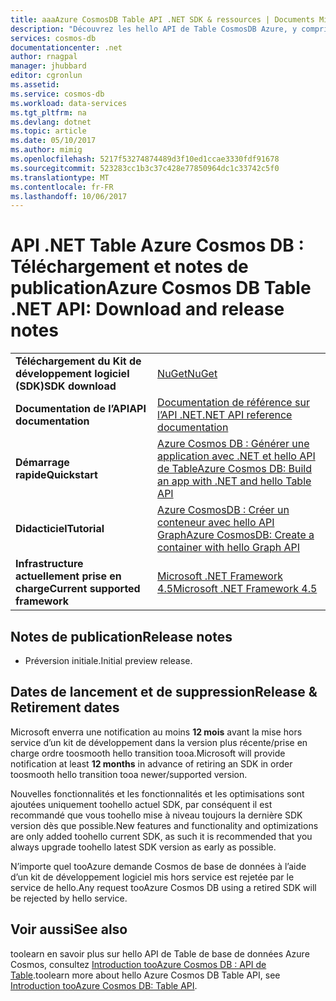 ```yaml
---
title: aaaAzure CosmosDB Table API .NET SDK & ressources | Documents Microsoft
description: "Découvrez les hello API de Table CosmosDB Azure, y compris les dates de publication, les dates de retrait et les modifications apportées entre chaque version."
services: cosmos-db
documentationcenter: .net
author: rnagpal
manager: jhubbard
editor: cgronlun
ms.assetid: 
ms.service: cosmos-db
ms.workload: data-services
ms.tgt_pltfrm: na
ms.devlang: dotnet
ms.topic: article
ms.date: 05/10/2017
ms.author: mimig
ms.openlocfilehash: 5217f53274874489d3f10ed1ccae3330fdf91678
ms.sourcegitcommit: 523283cc1b3c37c428e77850964dc1c33742c5f0
ms.translationtype: MT
ms.contentlocale: fr-FR
ms.lasthandoff: 10/06/2017
---
```

# <a name="azure-cosmos-db-table-net-api-download-and-release-notes"></a><span data-ttu-id="5cb8c-103">API .NET Table Azure Cosmos DB : Téléchargement et notes de publication</span><span class="sxs-lookup"><span data-stu-id="5cb8c-103">Azure Cosmos DB Table .NET API: Download and release notes</span></span>


|   |   |
|---|---|
|<span data-ttu-id="5cb8c-104">**Téléchargement du Kit de développement logiciel (SDK)**</span><span class="sxs-lookup"><span data-stu-id="5cb8c-104">**SDK download**</span></span>|[<span data-ttu-id="5cb8c-105">NuGet</span><span class="sxs-lookup"><span data-stu-id="5cb8c-105">NuGet</span></span>](https://aka.ms/acdbtablenuget)|
|<span data-ttu-id="5cb8c-106">**Documentation de l’API**</span><span class="sxs-lookup"><span data-stu-id="5cb8c-106">**API documentation**</span></span>|[<span data-ttu-id="5cb8c-107">Documentation de référence sur l’API .NET</span><span class="sxs-lookup"><span data-stu-id="5cb8c-107">.NET API reference documentation</span></span>](https://aka.ms/acdbtableapiref)|
|<span data-ttu-id="5cb8c-108">**Démarrage rapide**</span><span class="sxs-lookup"><span data-stu-id="5cb8c-108">**Quickstart**</span></span>|[<span data-ttu-id="5cb8c-109">Azure Cosmos DB : Générer une application avec .NET et hello API de Table</span><span class="sxs-lookup"><span data-stu-id="5cb8c-109">Azure Cosmos DB: Build an app with .NET and hello Table API</span></span>](https://aka.ms/acdbtnetqs)|
|<span data-ttu-id="5cb8c-110">**Didacticiel**</span><span class="sxs-lookup"><span data-stu-id="5cb8c-110">**Tutorial**</span></span>|[<span data-ttu-id="5cb8c-111">Azure CosmosDB : Créer un conteneur avec hello API Graph</span><span class="sxs-lookup"><span data-stu-id="5cb8c-111">Azure CosmosDB: Create a container with hello Graph API</span></span>](tutorial-develop-graph-dotnet.md)|
|<span data-ttu-id="5cb8c-112">**Infrastructure actuellement prise en charge**</span><span class="sxs-lookup"><span data-stu-id="5cb8c-112">**Current supported framework**</span></span>|[<span data-ttu-id="5cb8c-113">Microsoft .NET Framework 4.5</span><span class="sxs-lookup"><span data-stu-id="5cb8c-113">Microsoft .NET Framework 4.5</span></span>](https://www.microsoft.com/download/details.aspx?id=30653)|

## <a name="release-notes"></a><span data-ttu-id="5cb8c-114">Notes de publication</span><span class="sxs-lookup"><span data-stu-id="5cb8c-114">Release notes</span></span>

* <span data-ttu-id="5cb8c-115">Préversion initiale.</span><span class="sxs-lookup"><span data-stu-id="5cb8c-115">Initial preview release.</span></span>

## <a name="release--retirement-dates"></a><span data-ttu-id="5cb8c-116">Dates de lancement et de suppression</span><span class="sxs-lookup"><span data-stu-id="5cb8c-116">Release & Retirement dates</span></span>
<span data-ttu-id="5cb8c-117">Microsoft enverra une notification au moins **12 mois** avant la mise hors service d’un kit de développement dans la version plus récente/prise en charge ordre toosmooth hello transition tooa.</span><span class="sxs-lookup"><span data-stu-id="5cb8c-117">Microsoft will provide notification at least **12 months** in advance of retiring an SDK in order toosmooth hello transition tooa newer/supported version.</span></span>

<span data-ttu-id="5cb8c-118">Nouvelles fonctionnalités et les fonctionnalités et les optimisations sont ajoutées uniquement toohello actuel SDK, par conséquent il est recommandé que vous toohello mise à niveau toujours la dernière SDK version dès que possible.</span><span class="sxs-lookup"><span data-stu-id="5cb8c-118">New features and functionality and optimizations are only added toohello current SDK, as such it is recommended that you always upgrade toohello latest SDK version as early as possible.</span></span> 

<span data-ttu-id="5cb8c-119">N’importe quel tooAzure demande Cosmos de base de données à l’aide d’un kit de développement logiciel mis hors service est rejetée par le service de hello.</span><span class="sxs-lookup"><span data-stu-id="5cb8c-119">Any request tooAzure Cosmos DB using a retired SDK will be rejected by hello service.</span></span>


## <a name="see-also"></a><span data-ttu-id="5cb8c-120">Voir aussi</span><span class="sxs-lookup"><span data-stu-id="5cb8c-120">See also</span></span>
<span data-ttu-id="5cb8c-121">toolearn en savoir plus sur hello API de Table de base de données Azure Cosmos, consultez [Introduction tooAzure Cosmos DB : API de Table](table-introduction.md).</span><span class="sxs-lookup"><span data-stu-id="5cb8c-121">toolearn more about hello Azure Cosmos DB Table API, see [Introduction tooAzure Cosmos DB: Table API](table-introduction.md).</span></span> 

